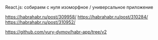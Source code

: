 React.js: собираем с нуля изоморфное / универсальное приложение

https://habrahabr.ru/post/309958/
https://habrahabr.ru/post/310284/
https://habrahabr.ru/post/310952/

https://github.com/yury-dymov/habr-app/tree/v2
